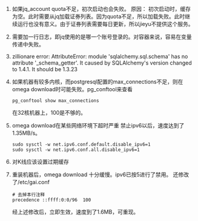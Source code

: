 1. 如果jq_account quota不足，初次启动也会失败。
    原因： 初次启动时，缓存为空。此时需要从jq加载证券列表。因为quota不足，所以加载失败。此时继续运行也没有意义。由于证券列表需要每日更新，所以jieyu不提供这个服务。
2. 需要加一行日志，即jq使用的是哪一个账号登录的。对容器来说，容易在变量传递中失败。
3. zillionare error: AttributeError: module 'sqlalchemy.sql.schema' has no attribute '_schema_getter'. It caused by SQLAlchemy's version changed to 1.4.1. It should be 1.3.23
4. 如果机器有较多内核，而postgresql配置的max_connections不足，则在omega download时可能失败。pg_conftool来查看
   ```
   pg_conftool show max_connections
   ```
    在32核机器上，100是不够的。
5. omega download在某些网络环境下超时严重
   禁止ipv6以后，速度达到了1.35MB/s。
   ```
   sudo sysctl -w net.ipv6.conf.default.disable_ipv6=1
   sudo sysctl -w net.ipv6.conf.all.disable_ipv6=1
   ```

6. 对K线应该设置过期缓存
7. 重装机器后，omega download 十分缓慢。ipv6已按5进行了禁用。
    还修改了/etc/gai.conf
    ```
    # 去掉本行注释
    precedence ::ffff:0:0/96  100
    ```
    经上述修改后，立即生效，速度到了1.6MB，可重现。
